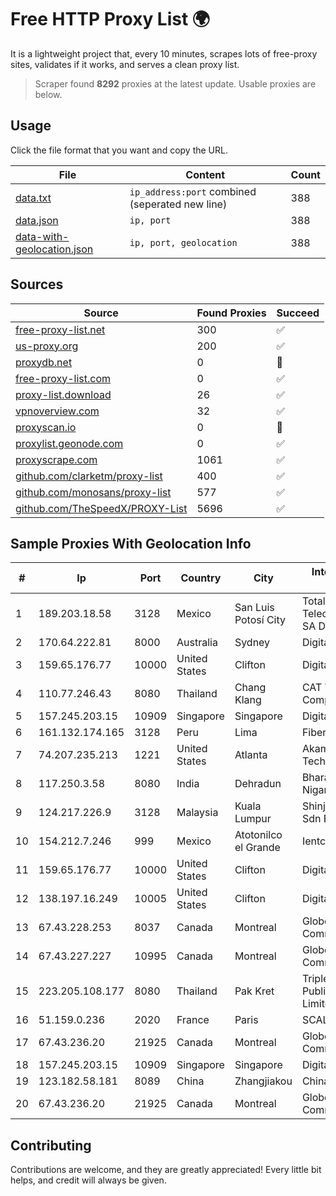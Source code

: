 
# Free HTTP Proxy List 🌍

It is a lightweight project that, every 10 minutes, scrapes lots of free-proxy sites, validates if it works, and serves a clean proxy list.


> Scraper found **8292** proxies at the latest update. Usable proxies are below.

## Usage

Click the file format that you want and copy the URL.


|File|Content|Count|
|----|-------|-----|
|[data.txt](https://raw.githubusercontent.com/themiralay/Proxy-List-World/master/data.txt)|`ip_address:port` combined (seperated new line)|388|
|[data.json](https://raw.githubusercontent.com/themiralay/Proxy-List-World/master/data.json)|`ip, port`|388|
|[data-with-geolocation.json](https://raw.githubusercontent.com/themiralay/Proxy-List-World/master/data-with-geolocation.json)|`ip, port, geolocation`|388|

## Sources

|Source|Found Proxies|Succeed|
|------|-------------|-------|
|[free-proxy-list.net](https://free-proxy-list.net)|300|✅|
|[us-proxy.org](https://www.us-proxy.org)|200|✅|
|[proxydb.net](http://proxydb.net)|0|🚫|
|[free-proxy-list.com](https://free-proxy-list.com/?page=&port=&type%5B%5D=http&type%5B%5D=https&up_time=0&search=Search)|0|✅|
|[proxy-list.download](https://www.proxy-list.download/HTTP)|26|✅|
|[vpnoverview.com](https://vpnoverview.com/privacy/anonymous-browsing/free-proxy-servers)|32|✅|
|[proxyscan.io](https://www.proxyscan.io)|0|🚫|
|[proxylist.geonode.com](https://proxylist.geonode.com/api/proxy-list?limit=300&page=1&sort_by=lastChecked&sort_type=desc&protocols=http,https)|0|✅|
|[proxyscrape.com](https://api.proxyscrape.com/v2/?request=displayproxies&protocol=http&timeout=10000&country=all&ssl=all&anonymity=all)|1061|✅|
|[github.com/clarketm/proxy-list](https://raw.githubusercontent.com/clarketm/proxy-list/master/proxy-list-raw.txt)|400|✅|
|[github.com/monosans/proxy-list](https://raw.githubusercontent.com/monosans/proxy-list/main/proxies/http.txt)|577|✅|
|[github.com/TheSpeedX/PROXY-List](https://raw.githubusercontent.com/TheSpeedX/PROXY-List/master/http.txt)|5696|✅|


## Sample Proxies With Geolocation Info

|#|Ip|Port|Country|City|Internet Service Provider|
|-|--|----|-------|----|-------------------------|
|1|189.203.18.58|3128|Mexico|San Luis Potosí City|Total Play Telecomunicaciones SA De CV|
|2|170.64.222.81|8000|Australia|Sydney|DigitalOcean, LLC|
|3|159.65.176.77|10000|United States|Clifton|DigitalOcean, LLC|
|4|110.77.246.43|8080|Thailand|Chang Klang|CAT Telecom Public Company Limited|
|5|157.245.203.15|10909|Singapore|Singapore|DigitalOcean, LLC|
|6|161.132.174.165|3128|Peru|Lima|Fibertel Peru S.A.|
|7|74.207.235.213|1221|United States|Atlanta|Akamai Technologies, Inc.|
|8|117.250.3.58|8080|India|Dehradun|Bharat Sanchar Nigam Ltd|
|9|124.217.226.9|3128|Malaysia|Kuala Lumpur|Shinjiru Technology Sdn Bhd|
|10|154.212.7.246|999|Mexico|Atotonilco el Grande|Ientc S De RL De CV|
|11|159.65.176.77|10000|United States|Clifton|DigitalOcean, LLC|
|12|138.197.16.249|10005|United States|Clifton|DigitalOcean, LLC|
|13|67.43.228.253|8037|Canada|Montreal|GloboTech Communications|
|14|67.43.227.227|10995|Canada|Montreal|GloboTech Communications|
|15|223.205.108.177|8080|Thailand|Pak Kret|Triple T Broadband Public Company Limited|
|16|51.159.0.236|2020|France|Paris|SCALEWAY|
|17|67.43.236.20|21925|Canada|Montreal|GloboTech Communications|
|18|157.245.203.15|10909|Singapore|Singapore|DigitalOcean, LLC|
|19|123.182.58.181|8089|China|Zhangjiakou|China Telecom|
|20|67.43.236.20|21925|Canada|Montreal|GloboTech Communications|



## Contributing

Contributions are welcome, and they are greatly appreciated! Every
little bit helps, and credit will always be given.

